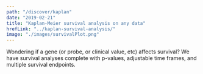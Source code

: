```yaml
---
path: "/discover/kaplan"
date: "2019-02-21"
title: "Kaplan-Meier survival analysis on any data"
hrefLink: "../kaplan-survival-analysis/"
image: "./images/survivalPlot.png"
---
```


Wondering if a gene (or probe, or clinical value, etc) affects survival? We have survival analyses complete with p-values, adjustable time frames, and multiple survival endpoints.

